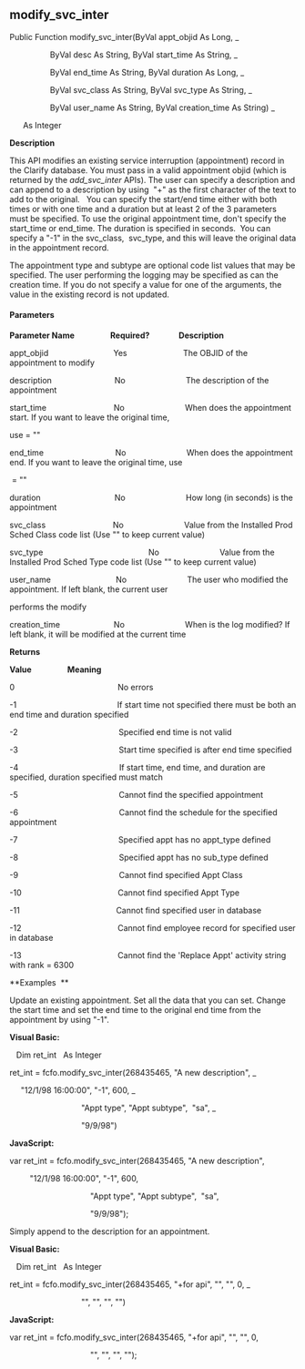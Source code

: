 modify_svc_inter
------------------

Public Function modify_svc_inter(ByVal appt_objid As Long, _

                  ByVal desc As String, ByVal start_time As String, _

                  ByVal end_time As String, ByVal duration As Long, _

                  ByVal svc_class As String, ByVal svc_type As String, _

                  ByVal user_name As String, ByVal creation_time As String) _

      As Integer

**Description**

This API modifies an existing service interruption (appointment) record in the Clarify database. You must pass in a valid appointment objid (which is returned by the _add_svc_inter_ APIs). The user can specify a description and can append to a description by using  "+" as the first character of the text to add to the original.   You can specify the start/end time either with both times or with one time and a duration but at least 2 of the 3 parameters must be specified. To use the original appointment time, don't specify the start_time or end_time. The duration is specified in seconds.  You can specify a "-1" in the svc_class,  svc_type, and this will leave the original data in the appointment record.

The appointment type and subtype are optional code list values that may be specified. The user performing the logging may be specified as can the creation time. If you do not specify a value for one of the arguments, the value in the existing record is not updated.

#### Parameters
**Parameter Name**                **Required?**             **Description**

appt_objid                             Yes                         The OBJID of the appointment to modify

description                            No                           The description of the appointment

start_time                              No                           When does the appointment start. If you want to leave the original time,

use = ""

end_time                                No                           When does the appointment end. If you want to leave the original time, use

 = ""

duration                                 No                           How long (in seconds) is the appointment

svc_class                              No                           Value from the Installed Prod Sched Class code list (Use "" to keep current value)

svc_type                                               No                           Value from the Installed Prod Sched Type code list (Use "" to keep current value)

user_name                             No                           The user who modified the appointment. If left blank, the current user

performs the modify

creation_time                        No                           When is the log modified? If left blank, it will be modified at the current time

**Returns**

**Value**                **Meaning**

0                                              No errors

-1                                             If start time not specified there must be both an end time and duration specified

-2                                             Specified end time is not valid

-3                                             Start time specified is after end time specified

-4                                             If start time, end time, and duration are specified, duration specified must match

-5                                             Cannot find the specified appointment

-6                                             Cannot find the schedule for the specified appointment

-7                                             Specified appt has no appt_type defined

-8                                             Specified appt has no sub_type defined

-9                                             Cannot find specified Appt Class

-10                                           Cannot find specified Appt Type

-11                                           Cannot find specified user in database

-12                                           Cannot find employee record for specified user in database

-13                                           Cannot find the 'Replace Appt' activity string with rank = 6300

**Examples  **

 Update an existing appointment. Set all the data that you can set. Change the start time and set the end time to the original end time from the appointment by using "-1".

**Visual Basic:**

   Dim ret_int   As Integer

ret_int = fcfo.modify_svc_inter(268435465, "A new description", _

     "12/1/98 16:00:00", "-1", 600, _

                                "Appt type", "Appt subtype",  "sa", _

                                "9/9/98")

**JavaScript:**

var ret_int = fcfo.modify_svc_inter(268435465, "A new description",

         "12/1/98 16:00:00", "-1", 600,

                                    "Appt type", "Appt subtype",  "sa",

                                    "9/9/98");

 Simply append to the description for an appointment.

**Visual Basic:**

   Dim ret_int   As Integer

ret_int = fcfo.modify_svc_inter(268435465, "+for api", "", "", 0, _

                                "", "", "", "")

**JavaScript:**

var ret_int = fcfo.modify_svc_inter(268435465, "+for api", "", "", 0,

                                    "", "", "", "");